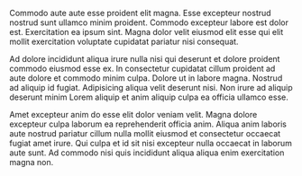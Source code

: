 Commodo aute aute esse proident elit magna. Esse excepteur nostrud nostrud sunt ullamco minim proident. Commodo excepteur labore est dolor est. Exercitation ea ipsum sint. Magna dolor velit eiusmod elit esse qui elit mollit exercitation voluptate cupidatat pariatur nisi consequat.

Ad dolore incididunt aliqua irure nulla nisi qui deserunt et dolore proident commodo eiusmod esse ex. In consectetur cupidatat cillum proident ad aute dolore et commodo minim culpa. Dolore ut in labore magna. Nostrud ad aliquip id fugiat. Adipisicing aliqua velit deserunt nisi. Non irure ad aliquip deserunt minim Lorem aliquip et anim aliquip culpa ea officia ullamco esse.

Amet excepteur anim do esse elit dolor veniam velit. Magna dolore excepteur culpa laborum ea reprehenderit officia anim. Aliqua anim laboris aute nostrud pariatur cillum nulla mollit eiusmod et consectetur occaecat fugiat amet irure. Qui culpa et id sit nisi excepteur nulla occaecat in laborum aute sunt. Ad commodo nisi quis incididunt aliqua aliqua enim exercitation magna non.